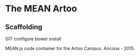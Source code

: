 # The MEAN Artoo #

## Scaffolding ##
GIT configure
bower install

MEAN.js code container for the Artoo Campus. Ancona - 2015.